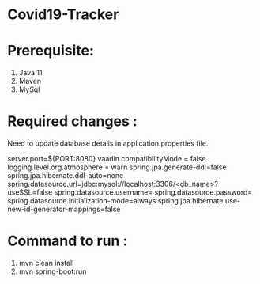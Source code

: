 # Covid19-Tracker

# Prerequisite:

1.	Java 11
2.	Maven
3.	MySql

# Required changes :

Need to update database details in application.properties file.

server.port=${PORT:8080}
vaadin.compatibilityMode = false
logging.level.org.atmosphere = warn
spring.jpa.generate-ddl=false
spring.jpa.hibernate.ddl-auto=none
spring.datasource.url=jdbc:mysql://localhost:3306/<db_name>?useSSL=false
spring.datasource.username=<user>
spring.datasource.password=<password>
spring.datasource.initialization-mode=always
spring.jpa.hibernate.use-new-id-generator-mappings=false


# Command to run :
1.	mvn clean install
2.	mvn spring-boot:run



